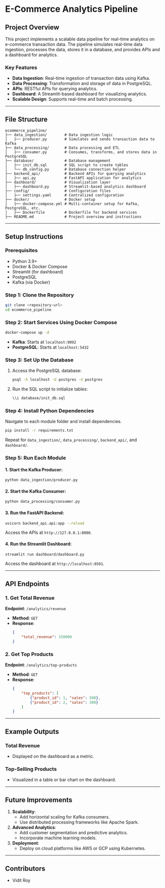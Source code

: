 # E-Commerce Analytics Pipeline

## Project Overview
This project implements a scalable data pipeline for real-time analytics on e-commerce transaction data. The pipeline simulates real-time data ingestion, processes the data, stores it in a database, and provides APIs and a dashboard for analytics.

### Key Features
- **Data Ingestion**: Real-time ingestion of transaction data using Kafka.
- **Data Processing**: Transformation and storage of data in PostgreSQL.
- **APIs**: RESTful APIs for querying analytics.
- **Dashboard**: A Streamlit-based dashboard for visualizing analytics.
- **Scalable Design**: Supports real-time and batch processing.

---

## File Structure
```plaintext
ecommerce_pipeline/
├── data_ingestion/        # Data ingestion logic
│   ├── producer.py        # Simulates and sends transaction data to Kafka
├── data_processing/       # Data processing and ETL
│   ├── consumer.py        # Consumes, transforms, and stores data in PostgreSQL
├── database/              # Database management
│   ├── init_db.sql        # SQL script to create tables
│   └── db_config.py       # Database connection helper
├── backend_api/           # Backend APIs for querying analytics
│   ├── api.py             # FastAPI application for analytics
├── dashboard/             # Visualization layer
│   ├── dashboard.py       # Streamlit-based analytics dashboard
├── config/                # Configuration files
│   ├── settings.yaml      # Centralized configuration
├── docker/                # Docker setup
│   ├── docker-compose.yml # Multi-container setup for Kafka, PostgreSQL, etc.
│   ├── Dockerfile         # Dockerfile for backend services
├── README.md              # Project overview and instructions
```

---

## Setup Instructions

### Prerequisites
- Python 3.9+
- Docker & Docker Compose
- Streamlit (for dashboard)
- PostgreSQL
- Kafka (via Docker)

### Step 1: Clone the Repository
```bash
git clone <repository-url>
cd ecommerce_pipeline
```

### Step 2: Start Services Using Docker Compose
```bash
docker-compose up -d
```
- **Kafka**: Starts at `localhost:9092`
- **PostgreSQL**: Starts at `localhost:5432`

### Step 3: Set Up the Database
1. Access the PostgreSQL database:
   ```bash
   psql -h localhost -U postgres -d postgres
   ```
2. Run the SQL script to initialize tables:
   ```bash
   \\i database/init_db.sql
   ```

### Step 4: Install Python Dependencies
Navigate to each module folder and install dependencies.
```bash
pip install -r requirements.txt
```
Repeat for `data_ingestion/`, `data_processing/`, `backend_api/`, and `dashboard/`.

### Step 5: Run Each Module
#### 1. Start the Kafka Producer:
```bash
python data_ingestion/producer.py
```
#### 2. Start the Kafka Consumer:
```bash
python data_processing/consumer.py
```
#### 3. Run the FastAPI Backend:
```bash
uvicorn backend_api.api:app --reload
```
Access the APIs at `http://127.0.0.1:8000`.
#### 4. Run the Streamlit Dashboard:
```bash
streamlit run dashboard/dashboard.py
```
Access the dashboard at `http://localhost:8501`.

---

## API Endpoints

### 1. **Get Total Revenue**
**Endpoint**: `/analytics/revenue`
- **Method**: `GET`
- **Response**:
  ```json
  {
      "total_revenue": 150000
  }
  ```

### 2. **Get Top Products**
**Endpoint**: `/analytics/top-products`
- **Method**: `GET`
- **Response**:
  ```json
  {
      "top_products": [
          {"product_id": 1, "sales": 500},
          {"product_id": 2, "sales": 300}
      ]
  }
  ```

---

## Example Outputs

### Total Revenue
- Displayed on the dashboard as a metric.

### Top-Selling Products
- Visualized in a table or bar chart on the dashboard.

---

## Future Improvements
1. **Scalability**:
   - Add horizontal scaling for Kafka consumers.
   - Use distributed processing frameworks like Apache Spark.
2. **Advanced Analytics**:
   - Add customer segmentation and predictive analytics.
   - Incorporate machine learning models.
3. **Deployment**:
   - Deploy on cloud platforms like AWS or GCP using Kubernetes.

---

## Contributors
- Vidit Roy


